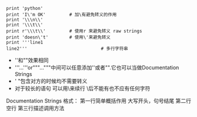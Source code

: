 
    print 'python'
    print 'I\'m OK'			# 加\有避免转义的作用
    print '\\\n\\'
    print '\\\t\\'
    print r'\\\t\\'      	# 使用r 来避免转义 raw strings
    print 'doesn\'t'  		# 使用\'来避免转义
    print '''line1
    line2'''							# 多行字符串
    
- ''和""效果相同
- '''...'''or"""..."""中间可以任意添加''或者"".它也可以当做Documentation Strings
- ' "包含对方的时候均不需要转义
- 对于较长的语句 可以用\来续行 \后不能有也不应有任何字符

Documentation Strings
格式：
第一行简单概括作用 大写开头，句号结尾
第二行空行
第三行描述调用方法

